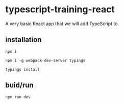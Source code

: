 # typescript-training-react

A very basic React app that we will add TypeScript to.

## installation
`npm i`

`npm i -g webpack-dev-server typings`

`typings install`

## buid/run

`npm run dev`